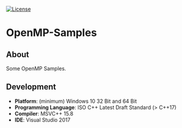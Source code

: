 [![License][s1]][li]

[s1]: https://img.shields.io/badge/license-GPL%203.0-blue.svg

[li]: https://raw.githubusercontent.com/matt77hias/OpenMP-Samples/master/LICENSE.txt

# OpenMP-Samples

## About
Some OpenMP Samples.

## Development
* **Platform**: (minimum) Windows 10 32 Bit and 64 Bit
* **Programming Language**: ISO C++ Latest Draft Standard (> C++17)
* **Compiler**: MSVC++ 15.8
* **IDE**: Visual Studio 2017
